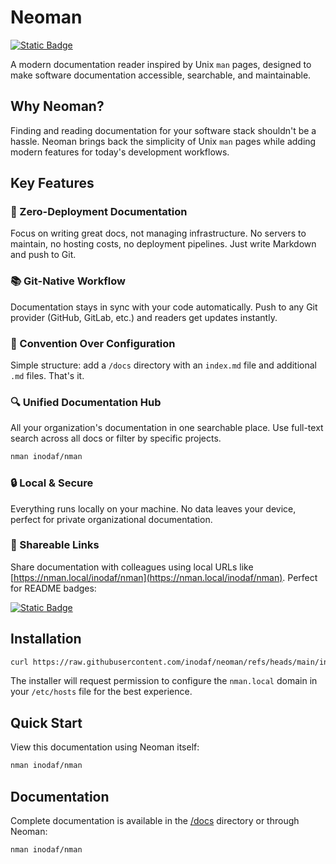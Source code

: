# Neoman

[![Static Badge](https://img.shields.io/badge/Docs-%24_nman_inodaf%2Fnman-black)](https://nman.local/inodaf/nman)

A modern documentation reader inspired by Unix `man` pages, designed to make software documentation accessible, searchable, and maintainable.

## Why Neoman?

Finding and reading documentation for your software stack shouldn't be a hassle. Neoman brings back the simplicity of Unix `man` pages while adding modern features for today's development workflows.

## Key Features

### 🚀 Zero-Deployment Documentation
Focus on writing great docs, not managing infrastructure. No servers to maintain, no hosting costs, no deployment pipelines. Just write Markdown and push to Git.

### 📚 Git-Native Workflow
Documentation stays in sync with your code automatically. Push to any Git provider (GitHub, GitLab, etc.) and readers get updates instantly.

### 📝 Convention Over Configuration
Simple structure: add a `/docs` directory with an `index.md` file and additional `.md` files. That's it.

### 🔍 Unified Documentation Hub
All your organization's documentation in one searchable place. Use full-text search across all docs or filter by specific projects.

```sh
nman inodaf/nman
```

### 🔒 Local & Secure
Everything runs locally on your machine. No data leaves your device, perfect for private organizational documentation.

### 🔗 Shareable Links
Share documentation with colleagues using local URLs like [https://nman.local/inodaf/nman](https://nman.local/inodaf/nman). Perfect for README badges:

[![Static Badge](https://img.shields.io/badge/Read_Docs-%24_nman_inodaf%2Fnman-black)](https://nman.local/inodaf/nman)

## Installation

```sh
curl https://raw.githubusercontent.com/inodaf/neoman/refs/heads/main/install.sh | bash
```

The installer will request permission to configure the `nman.local` domain in your `/etc/hosts` file for the best experience.

## Quick Start

View this documentation using Neoman itself:

```sh
nman inodaf/nman
```

## Documentation

Complete documentation is available in the [/docs](/docs) directory or through Neoman:

```sh
nman inodaf/nman
```
